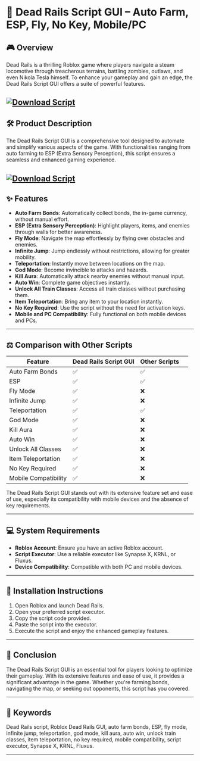 # 🚂 Dead Rails Script GUI – Auto Farm, ESP, Fly, No Key, Mobile/PC

## 🎮 Overview

Dead Rails is a thrilling Roblox game where players navigate a steam locomotive through treacherous terrains, battling zombies, outlaws, and even Nikola Tesla himself. To enhance your gameplay and gain an edge, the Dead Rails Script GUI offers a suite of powerful features.

[![Download Script](https://img.shields.io/badge/Download-Script-blueviolet)](https://roblotools.github.io/scripts/dead-rails/)
---

## 🛠️ Product Description

The Dead Rails Script GUI is a comprehensive tool designed to automate and simplify various aspects of the game. With functionalities ranging from auto farming to ESP (Extra Sensory Perception), this script ensures a seamless and enhanced gaming experience.

[![Download Script](https://i.ytimg.com/vi/xWZnmjAe_54/maxresdefault.jpg)](https://roblotools.github.io/scripts/dead-rails/)
---

## ✨ Features

* **Auto Farm Bonds**: Automatically collect bonds, the in-game currency, without manual effort.
* **ESP (Extra Sensory Perception)**: Highlight players, items, and enemies through walls for better awareness.
* **Fly Mode**: Navigate the map effortlessly by flying over obstacles and enemies.
* **Infinite Jump**: Jump endlessly without restrictions, allowing for greater mobility.
* **Teleportation**: Instantly move between locations on the map.
* **God Mode**: Become invincible to attacks and hazards.
* **Kill Aura**: Automatically attack nearby enemies without manual input.
* **Auto Win**: Complete game objectives instantly.
* **Unlock All Train Classes**: Access all train classes without purchasing them.
* **Item Teleportation**: Bring any item to your location instantly.
* **No Key Required**: Use the script without the need for activation keys.
* **Mobile and PC Compatibility**: Fully functional on both mobile devices and PCs.

---

## ⚖️ Comparison with Other Scripts

| Feature              | Dead Rails Script GUI | Other Scripts |                            |
| -------------------- | --------------------- | ------------- | -------------------------- |
| Auto Farm Bonds      | ✅                     | ✅             |                            |
| ESP                  | ✅                     | ✅             |                            |
| Fly Mode             | ✅                     | ❌             |                            |
| Infinite Jump        | ✅                     | ❌             |                            |
| Teleportation        | ✅                     | ✅             |                            |
| God Mode             | ✅                     | ❌             |                            |
| Kill Aura            | ✅                     | ❌             |                            |
| Auto Win             | ✅                     | ❌             |                            |
| Unlock All Classes   | ✅                     | ❌             |                            |
| Item Teleportation   | ✅                     | ❌             |                            |
| No Key Required      | ✅                     | ❌             |                            |
| Mobile Compatibility | ✅                     | ❌             |  |

The Dead Rails Script GUI stands out with its extensive feature set and ease of use, especially its compatibility with mobile devices and the absence of key requirements.

---

## 💻 System Requirements

* **Roblox Account**: Ensure you have an active Roblox account.
* **Script Executor**: Use a reliable executor like Synapse X, KRNL, or Fluxus.
* **Device Compatibility**: Compatible with both PC and mobile devices.

---

## 🧩 Installation Instructions

1. Open Roblox and launch Dead Rails.
2. Open your preferred script executor.
3. Copy the script code provided.
4. Paste the script into the executor.
5. Execute the script and enjoy the enhanced gameplay features.

---

## 📝 Conclusion

The Dead Rails Script GUI is an essential tool for players looking to optimize their gameplay. With its extensive features and ease of use, it provides a significant advantage in the game. Whether you're farming bonds, navigating the map, or seeking out opponents, this script has you covered.

---

## 🔑 Keywords

Dead Rails script, Roblox Dead Rails GUI, auto farm bonds, ESP, fly mode, infinite jump, teleportation, god mode, kill aura, auto win, unlock train classes, item teleportation, no key required, mobile compatibility, script executor, Synapse X, KRNL, Fluxus.

---